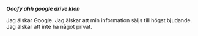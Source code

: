 ***Goofy ahh google drive klon***

Jag älskar Google. Jag älskar att min information säljs till högst bjudande. Jag älskar att inte ha något privat.
